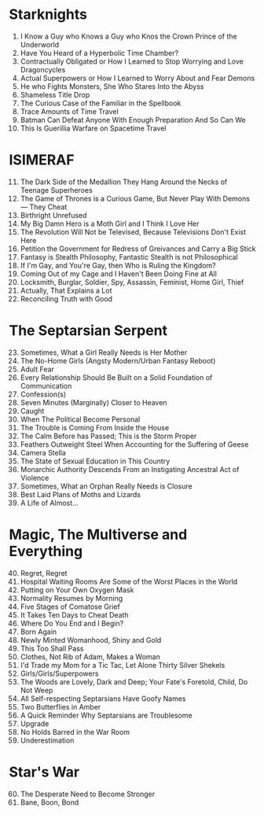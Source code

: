 # Starknights

01. I Know a Guy who Knows a Guy who Knos the Crown Prince of the Underworld
02. Have You Heard of a Hyperbolic Time Chamber?
03. Contractually Obligated or How I Learned to Stop Worrying and Love Dragoncycles
04. Actual Superpowers or How I Learned to Worry About and Fear Demons
05. He who Fights Monsters, She Who Stares Into the Abyss
06. Shameless Title Drop
07. The Curious Case of the Familiar in the Spellbook
08. Trace Amounts of Time Travel
09. Batman Can Defeat Anyone With Enough Preparation And So Can We
10. This Is Guerillia Warfare on Spacetime Travel

# ISIMERAF

11. The Dark Side of the Medallion They Hang Around the Necks of Teenage Superheroes
12. The Game of Thrones is a Curious Game, But Never Play With Demons — They Cheat
13. Birthright Unrefused
14. My Big Damn Hero is a Moth Girl and I Think I Love Her
15. The Revolution Will Not be Televised, Because Televisions Don't Exist Here
16. Petition the Government for Redress of Greivances and Carry a Big Stick
17. Fantasy is Stealth Philosophy, Fantastic Stealth is not Philosophical
18. If I'm Gay, and You're Gay, then Who is Ruling the Kingdom?
19. Coming Out of my Cage and I Haven't Been Doing Fine at All
20. Locksmith, Burglar, Soldier, Spy, Assassin, Feminist, Home Girl, Thief
21. Actually, That Explains a Lot 
22. Reconciling Truth with Good

# The Septarsian Serpent

23. Sometimes, What a Girl Really Needs is Her Mother
24. The No-Home Girls (Angsty Modern/Urban Fantasy Reboot)
25. Adult Fear
26. Every Relationship Should Be Built on a Solid Foundation of Communication
27. Confession(s)
28. Seven Minutes (Marginally) Closer to Heaven
29. Caught
30. When The Political Become Personal
31. The Trouble is Coming From Inside the House
32. The Calm Before has Passed; This is the Storm Proper
33. Feathers Outweight Steel When Accounting for the Suffering of Geese
34. Camera Stella
35. The State of Sexual Education in This Country
36. Monarchic Authority Descends From an Instigating Ancestral Act of Violence
37. Sometimes, What an Orphan Really Needs is Closure
38. Best Laid Plans of Moths and Lizards
39. A Life of Almost…

# Magic, The Multiverse and Everything

40. Regret, Regret
41. Hospital Waiting Rooms Are Some of the Worst Places in the World
42. Putting on Your Own Oxygen Mask
43. Normality Resumes by Morning
44. Five Stages of Comatose Grief
45. It Takes Ten Days to Cheat Death
46. Where Do You End and I Begin?
47. Born Again
48. Newly Minted Womanhood, Shiny and Gold
49. This Too Shall Pass
50. Clothes, Not Rib of Adam, Makes a Woman
51. I'd Trade my Mom for a Tic Tac, Let Alone Thirty Silver Shekels
52. Girls/Girls/Superpowers
53. The Woods are Lovely, Dark and Deep; Your Fate's Foretold, Child, Do Not Weep
54. All Self-respecting Septarsians Have Goofy Names
55. Two Butterflies in Amber
56. A Quick Reminder Why Septarsians are Troublesome
57. Upgrade
58. No Holds Barred in the War Room
59. Underestimation

# Star's War

60. The Desperate Need to Become Stronger
61. Bane, Boon, Bond
